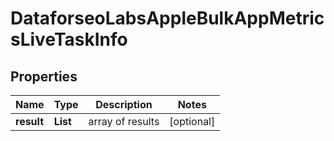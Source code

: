 # DataforseoLabsAppleBulkAppMetricsLiveTaskInfo


## Properties

| Name | Type | Description | Notes |
|------------ | ------------- | ------------- | -------------|
**result** | **List<DataforseoLabsAppleBulkAppMetricsLiveResultInfo>** | array of results |[optional]|
